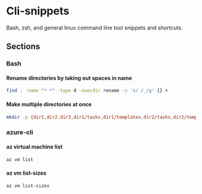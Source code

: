 # Cli-snippets
Bash, zsh, and general linux command line tool snippets and shortcuts.

## Sections

### Bash

#### Rename directories by taking out spaces in name

```bash
find . -name "* *" -type d -execdir rename -v 's/ /_/g' {} +
```

#### Make multiple directories at once

```bash
mkdir -p {dir1,dir2,dir3,dir1/tasks,dir1/templates,dir2/tasks,dir2/templates,dir3/tasks}
```


### azure-cli

#### az virtual machine list

```bash
az vm list
```

#### az vm list-sizes
```bash
az vm list-sizes
```
